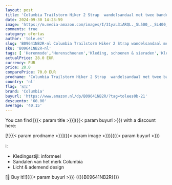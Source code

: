 ```yaml
---
layout: post
title: 'Columbia Trailstorm Hiker 2 Strap  wandelsandaal met twee banden voor heren'
date: 2024-09-30 14:23:59
image: 'https://m.media-amazon.com/images/I/31yaL3iARQL._SL500_._SL400_.jpg'
comments: true
category: ofertas
author: 'tole.es'
slug: 'B09641NB2R-nl Columbia Trailstorm Hiker 2 Strap wandelsandaal met twee...'
sku: 'B09641NB2R-nl'
tags: [ 'Herenmode','Herenschoenen','Kleding, schoenen & sieraden','Kleding, schoenen en sieraden','Sport- & outdoorsandalen heren','Trainings- & outdoorschoenen heren','columbia','🇳🇱', ]
actualPrice: 28.0 EUR
currency: EUR
price: 28.0
comparePrice: 70.0 EUR
prodname: 'Columbia Trailstorm Hiker 2 Strap  wandelsandaal met twee banden voor heren'
country: 'nl'
flag: '🇳🇱'
brand: 'Columbia'
buyurl: 'https://www.amazon.nl/dp/B09641NB2R/?tag=tolees0b-21'
descuento: '60.00'
average: '40.15'
---
```


You can find [{{< param title >}}]({{< param buyurl >}}) with a discount here:

[![{{< param prodname >}}]({{< param image >}})]({{< param buyurl >}})

ℹ️:

- Kledingsstijl: informeel
- Sandalen van het merk Columbia
- Licht & ademend design

[🛒 Buy it!!]({{< param buyurl >}})
{{<world>}}B09641NB2R{{</world>}}
